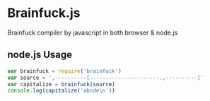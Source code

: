 Brainfuck.js
============

Brainfuck compiler by javascript in both browser &amp; node.js

node.js Usage
-------------
```js
var brainfuck = require('brainfuck')
var source = ',----------[----------------------.,----------]'
var capitalize = brainfuck(source)
console.log(capitalize('abcde\n'))
```
